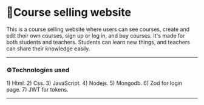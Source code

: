 # 📝Course selling website

This is a course selling website where users can see courses, create and edit their own courses, sign up or log in, and buy courses. It's made for both students and teachers. Students can learn new things, and
teachers can share their knowledge easily.

 <hr>
<h3> ⚙️Technologies used </h3>
   1) Html.
   2) Css.
   3) JavaScript.
   4) Nodejs.
   5) Mongodb.
   6) Zod for login page.
   7) JWT for tokens.
    <hr>
